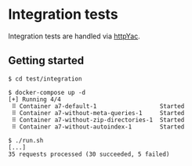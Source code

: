 # Integration tests

Integration tests are handled via [httpYac](https://httpyac.github.io/).

## Getting started

```shell
$ cd test/integration

$ docker-compose up -d
[+] Running 4/4
 ⠿ Container a7-default-1                  Started
 ⠿ Container a7-without-meta-queries-1     Started
 ⠿ Container a7-without-zip-directories-1  Started
 ⠿ Container a7-without-autoindex-1        Started

$ ./run.sh
[...]
35 requests processed (30 succeeded, 5 failed)
```
